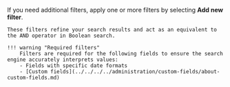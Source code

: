 If you need additional filters, apply one or more filters by selecting **Add new filter**. 

    These filters refine your search results and act as an equivalent to the AND operator in Boolean search.

    !!! warning "Required filters"
        Filters are required for the following fields to ensure the search engine accurately interprets values:  
        - Fields with specific date formats  
        - [Custom fields](../../../../administration/custom-fields/about-custom-fields.md)